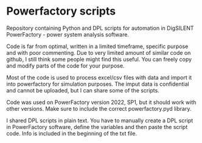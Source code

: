 # Powerfactory scripts

Repository containing Python and DPL scripts for automation in DigSILENT PowerFactory - power system analysis software.

Code is far from optimal, written in a limited timeframe, specific purpose and with poor commenting. Due to very limited amount of similar code on github, I still think some people might find this useful. You can freely copy and modify parts of the code for your purpose.

Most of the code is used to process excel/csv files with data and import it into powerfactory for simulation purposes. The imput data is confidential and cannot be uploaded, but I can share some of the scripts.  

Code was used on PowerFactory version 2022, SP1, but it should work with other versions. Make sure to include the correct powerfactory.pyd library.

I shared DPL scripts in plain text. You have to manually create a DPL script in PowerFactory software, define the variables and then paste the script code. Info is included in the beginning of the txt file. 
